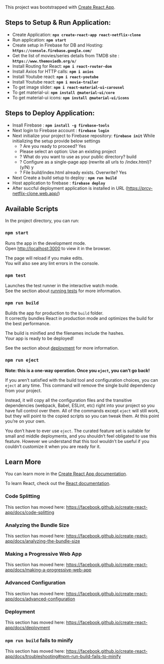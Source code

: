 This project was bootstrapped with [Create React App](https://github.com/facebook/create-react-app).



## Steps to Setup & Run Application:

*   Create Application: __`npx create-react-app react-netflix-clone`__
*   Run application: __`npm start`__
*   Create setup in Firebase for DB and Hosting: __`https://console.firebase.google.com/`__
*   Get the list of movies/series details from TMDB site : __`https://www.themoviedb.org/u/`__
*   Install Routing for React: __`npm i react-router-dom`__
*   Install Axios for HTTP calls: __`npm i axios`__
*   Install Youtube react: __`npm i react-youtube`__
*   Install Youtube react: __`npm i movie-trailer`__
*   To get image slider: __`npm i react-material-ui-carousel`__
*   To get material-ui: __`npm install @material-ui/core`__
*   To get material-ui icons: __`npm install @material-ui/icons`__



## Steps to Deploy Application:

*   Insall Firebase : __`npm install -g firebase-tools`__
*   Next login to Firebase account : __`firebase login`__
*   Next initialize your project to Firebase repository: __`firebase init`__ While initializing the setup provide below settings
    * ? Are you ready to proceed? Yes
    * Please select an option: Use an existing project
    * ? What do you want to use as your public directory? build
    * ? Configure as a single-page app (rewrite all urls to /index.html)? (y/N) y
    * ? File build/index.html already exists. Overwrite? Yes
*   Next Create a build setup to deploy : __`npm run build`__
*   Host application to firebase : __`firebase deploy`__
*   After succful deployment application is installed in URL (https://prcv-netflix-clone.web.app/)



## Available Scripts

In the project directory, you can run:

### `npm start`

Runs the app in the development mode.<br />
Open [http://localhost:3000](http://localhost:3000) to view it in the browser.

The page will reload if you make edits.<br />
You will also see any lint errors in the console.

### `npm test`

Launches the test runner in the interactive watch mode.<br />
See the section about [running tests](https://facebook.github.io/create-react-app/docs/running-tests) for more information.

### `npm run build`

Builds the app for production to the `build` folder.<br />
It correctly bundles React in production mode and optimizes the build for the best performance.

The build is minified and the filenames include the hashes.<br />
Your app is ready to be deployed!

See the section about [deployment](https://facebook.github.io/create-react-app/docs/deployment) for more information.

### `npm run eject`

**Note: this is a one-way operation. Once you `eject`, you can’t go back!**

If you aren’t satisfied with the build tool and configuration choices, you can `eject` at any time. This command will remove the single build dependency from your project.

Instead, it will copy all the configuration files and the transitive dependencies (webpack, Babel, ESLint, etc) right into your project so you have full control over them. All of the commands except `eject` will still work, but they will point to the copied scripts so you can tweak them. At this point you’re on your own.

You don’t have to ever use `eject`. The curated feature set is suitable for small and middle deployments, and you shouldn’t feel obligated to use this feature. However we understand that this tool wouldn’t be useful if you couldn’t customize it when you are ready for it.

## Learn More

You can learn more in the [Create React App documentation](https://facebook.github.io/create-react-app/docs/getting-started).

To learn React, check out the [React documentation](https://reactjs.org/).

### Code Splitting

This section has moved here: https://facebook.github.io/create-react-app/docs/code-splitting

### Analyzing the Bundle Size

This section has moved here: https://facebook.github.io/create-react-app/docs/analyzing-the-bundle-size

### Making a Progressive Web App

This section has moved here: https://facebook.github.io/create-react-app/docs/making-a-progressive-web-app

### Advanced Configuration

This section has moved here: https://facebook.github.io/create-react-app/docs/advanced-configuration

### Deployment

This section has moved here: https://facebook.github.io/create-react-app/docs/deployment

### `npm run build` fails to minify

This section has moved here: https://facebook.github.io/create-react-app/docs/troubleshooting#npm-run-build-fails-to-minify
